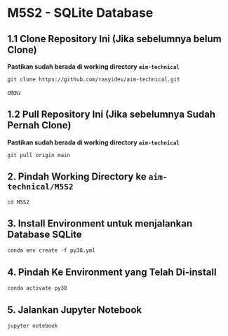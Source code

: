 # M5S2 - SQLite Database
## 1.1 Clone Repository Ini (Jika sebelumnya belum Clone)
**Pastikan sudah berada di working directory `aim-technical`**
 ```
 git clone https://github.com/rasyidev/aim-technical.git
 ```
 
 *atau*
 
## 1.2 Pull Repository Ini (Jika sebelumnya Sudah Pernah Clone)
 **Pastikan sudah berada di working directory `aim-technical`**
 ```
 git pull origin main
 ```
 
## 2. Pindah Working Directory ke `aim-technical/M5S2`
```
cd M5S2
```

## 3. Install Environment untuk menjalankan Database SQLite
```
conda env create -f py38.yml
```

## 4. Pindah Ke Environment yang Telah Di-install
```
conda activate py38
```

## 5. Jalankan Jupyter Notebook
```
jupyter notebook
```
